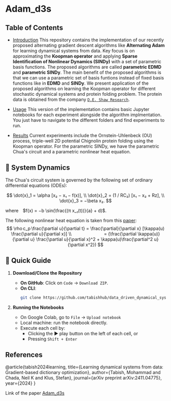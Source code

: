 # Adam_d3s

## Table of Contents
- [Introduction](#introduction)
This repository contains the implementation of our recently proposed alternating gradient descent algorithms like **Alternating Adam** for learning dynamical systems from data. Key focus is on approximating the **Koopman operator** and applying **Sparse Identification of Nonlinear Dynamics (SINDy)** with a set of parametric basis functions. The proposed algorithms are called **parametric EDMD** and **parametric SINDy**. The main benefit of the proposed algorithms is that we can use a parametric set of basis funtions instead of fixed basis functions like in **EDMD** and **SINDy**. We present application of the proposed algorithms on learning the Koopman operator for different stochastic dynamical systems and protein folding problem. The protein data is obtained from the company [`D.E. Shaw Research`](https://www.deshawresearch.com/resources.html). 

- [Usage](#usage)
This version of the implementation contains basic Jupyter notebooks for each experiment alongside the algorithm implmentation. You just have to navigate to the different folders and find experiments to run.

- [Results](#results)
Current experiments include the Ornstein-Uhlenbeck (OU) process, triple-well 2D potential Chignolin protein folding using the Koopman operator. For the parametric SINDy, we have the parametric Chua's circuit and a parametric nonlinear heat equation.

## 📐 System Dynamics

The Chua's circuit system is governed by the following set of ordinary differential equations (ODEs):

$$
\dot{x}_1 = \alpha [x₂ − x₁ − f(x)], \\
\dot{x}_2 = (1 / RC₂) [x₁ − x₂ + Rz], \\
\dot{x}_3 = −\beta x₂.
$$

where $f(x) = −b \sin(\frac{(π x_₁(t))}{a} + d)$.

The following nonlinear heat equation is taken from this [paper](https://arxiv.org/abs/1811.06337):
$$
\rho c_p \frac{\partial u}{\partial t} = \frac{\partial}{\partial x} [\kappa(u) \frac{\partial u}{\partial x}]  \\
       = (\frac{\partial \kappa(u)}{\partial u} \frac{\partial u}{\partial x}^2 + \kappa(u)\frac{\partial^2 u}{\partial x^2})
$$

## 🚀 Quick Guide

1. **Download/Clone the Repository**
   - **On GitHub**: Click on `Code` → `Download ZIP`.
   - **On CLI**:
     ```bash
     git clone https://github.com/tabishhub/data_driven_dynamical_systems.git
     ```

3. **Running the Notebooks**
   - On Google Colab, go to `File` → `Upload notebook`
   - Local machine: run the notebook directly.
   - Execute each cell by:
     - Clicking the ▶️ play button on the left of each cell, or
     - Pressing `Shift + Enter`

## References
@article{tabish2024learning,
  title={Learning dynamical systems from data: Gradient-based dictionary optimization},
  author={Tabish, Mohammad and Chada, Neil K and Klus, Stefan},
  journal={arXiv preprint arXiv:2411.04775},
  year={2024}
}

Link of the paper [Adam_d3s](https://arxiv.org/abs/2411.04775)

